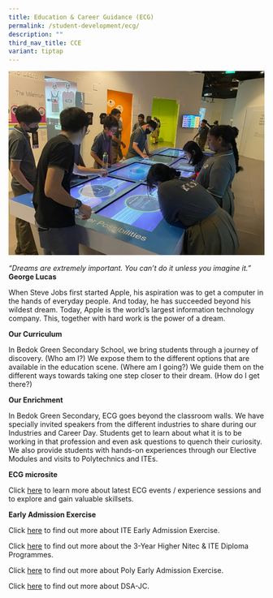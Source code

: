 ```yaml
---
title: Education & Career Guidance (ECG)
permalink: /student-development/ecg/
description: ""
third_nav_title: CCE
variant: tiptap
---
```

![](/images/ecg%20new.png)

*“Dreams are extremely important. You can’t do it unless you imagine it.”*<br>
**George Lucas**

When Steve Jobs first started Apple, his aspiration was to get a computer in the hands of everyday people. And today, he has succeeded beyond his wildest dream. Today, Apple is the world’s largest information technology company. This, together with hard work is the power of a dream.

**Our Curriculum**

In Bedok Green Secondary School, we bring students through a journey of discovery. (Who am I?) We expose them to the different options that are available in the education scene. (Where am I going?) We guide them on the different ways towards taking one step closer to their dream. (How do I get there?)

**Our Enrichment**

In Bedok Green Secondary, ECG goes beyond the classroom walls. We have specially invited speakers from the different industries to share during our Industries and Career Day. Students get to learn about what it is to be working in that profession and even ask questions to quench their curiosity. We also provide students with hands-on experiences through our Elective Modules and visits to Polytechnics and ITEs.

**ECG microsite**

Click [here](https://go.gov.sg/ecgbgss) to learn more about latest ECG events / experience sessions and to explore and gain valuable skillsets.

**Early Admission Exercise**

Click [here](https://www.moe.gov.sg/post-secondary/admissions/ite-eae) to find out more about ITE Early Admission Exercise.

Click [here](https://sites.google.com/moe.edu.sg/ecgbgss/ite-updates-events) to find out more about the 3-Year Higher Nitec &amp; ITE Diploma Programmes.

Click [here](https://eae.polytechnic.edu.sg/eaeStudIns/menu.jsp?type=Application%20Procedure) to find out more about Poly Early Admission Exercise.

Click [here](https://sites.google.com/moe.edu.sg/ecgbgss/jc-updates-events) to find out more about DSA-JC.